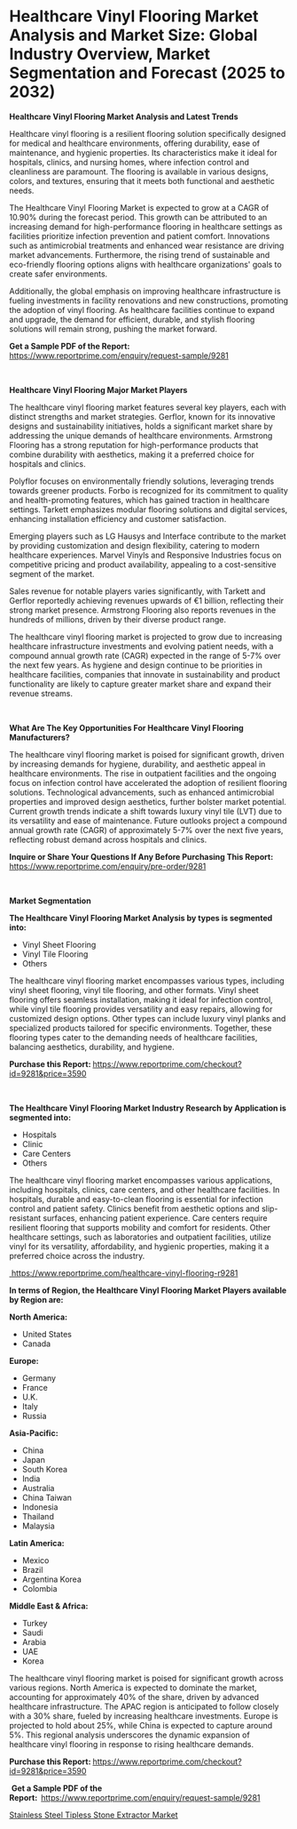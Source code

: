 <p><h1>Healthcare Vinyl Flooring Market Analysis and Market Size: Global Industry Overview, Market Segmentation and Forecast (2025 to 2032)</h1></p><p><strong>Healthcare Vinyl Flooring Market Analysis and Latest Trends</strong></p>
<p><p>Healthcare vinyl flooring is a resilient flooring solution specifically designed for medical and healthcare environments, offering durability, ease of maintenance, and hygienic properties. Its characteristics make it ideal for hospitals, clinics, and nursing homes, where infection control and cleanliness are paramount. The flooring is available in various designs, colors, and textures, ensuring that it meets both functional and aesthetic needs.</p><p>The Healthcare Vinyl Flooring Market is expected to grow at a CAGR of 10.90% during the forecast period. This growth can be attributed to an increasing demand for high-performance flooring in healthcare settings as facilities prioritize infection prevention and patient comfort. Innovations such as antimicrobial treatments and enhanced wear resistance are driving market advancements. Furthermore, the rising trend of sustainable and eco-friendly flooring options aligns with healthcare organizations' goals to create safer environments. </p><p>Additionally, the global emphasis on improving healthcare infrastructure is fueling investments in facility renovations and new constructions, promoting the adoption of vinyl flooring. As healthcare facilities continue to expand and upgrade, the demand for efficient, durable, and stylish flooring solutions will remain strong, pushing the market forward.</p></p>
<p><strong>Get a Sample PDF of the Report:&nbsp;</strong> <a href="https://www.reportprime.com/enquiry/request-sample/9281?utm_campaign=3292&utm_medium=2&utm_source=Github&utm_content=ia&utm_term=20032025&utm_id=healthcare-vinyl-flooring">https://www.reportprime.com/enquiry/request-sample/9281</a></p>
<p>&nbsp;</p>
<p><strong>Healthcare Vinyl Flooring Major Market Players</strong></p>
<p><p>The healthcare vinyl flooring market features several key players, each with distinct strengths and market strategies. Gerflor, known for its innovative designs and sustainability initiatives, holds a significant market share by addressing the unique demands of healthcare environments. Armstrong Flooring has a strong reputation for high-performance products that combine durability with aesthetics, making it a preferred choice for hospitals and clinics.</p><p>Polyflor focuses on environmentally friendly solutions, leveraging trends towards greener products. Forbo is recognized for its commitment to quality and health-promoting features, which has gained traction in healthcare settings. Tarkett emphasizes modular flooring solutions and digital services, enhancing installation efficiency and customer satisfaction.</p><p>Emerging players such as LG Hausys and Interface contribute to the market by providing customization and design flexibility, catering to modern healthcare experiences. Marvel Vinyls and Responsive Industries focus on competitive pricing and product availability, appealing to a cost-sensitive segment of the market.</p><p>Sales revenue for notable players varies significantly, with Tarkett and Gerflor reportedly achieving revenues upwards of €1 billion, reflecting their strong market presence. Armstrong Flooring also reports revenues in the hundreds of millions, driven by their diverse product range.</p><p>The healthcare vinyl flooring market is projected to grow due to increasing healthcare infrastructure investments and evolving patient needs, with a compound annual growth rate (CAGR) expected in the range of 5-7% over the next few years. As hygiene and design continue to be priorities in healthcare facilities, companies that innovate in sustainability and product functionality are likely to capture greater market share and expand their revenue streams.</p></p>
<p>&nbsp;</p>
<p><strong>What Are The Key Opportunities For Healthcare Vinyl Flooring Manufacturers?</strong></p>
<p><p>The healthcare vinyl flooring market is poised for significant growth, driven by increasing demands for hygiene, durability, and aesthetic appeal in healthcare environments. The rise in outpatient facilities and the ongoing focus on infection control have accelerated the adoption of resilient flooring solutions. Technological advancements, such as enhanced antimicrobial properties and improved design aesthetics, further bolster market potential. Current growth trends indicate a shift towards luxury vinyl tile (LVT) due to its versatility and ease of maintenance. Future outlooks project a compound annual growth rate (CAGR) of approximately 5-7% over the next five years, reflecting robust demand across hospitals and clinics.</p></p>
<p><strong>Inquire or Share Your Questions If Any Before Purchasing This Report:</strong> <a href="https://www.reportprime.com/enquiry/pre-order/9281?utm_campaign=3292&utm_medium=2&utm_source=Github&utm_content=ia&utm_term=20032025&utm_id=healthcare-vinyl-flooring">https://www.reportprime.com/enquiry/pre-order/9281</a></p>
<p>&nbsp;</p>
<p><strong>Market Segmentation</strong></p>
<p><strong>The Healthcare Vinyl Flooring Market Analysis by types is segmented into:</strong></p>
<p><ul><li>Vinyl Sheet Flooring</li><li>Vinyl Tile Flooring</li><li>Others</li></ul></p>
<p><p>The healthcare vinyl flooring market encompasses various types, including vinyl sheet flooring, vinyl tile flooring, and other formats. Vinyl sheet flooring offers seamless installation, making it ideal for infection control, while vinyl tile flooring provides versatility and easy repairs, allowing for customized design options. Other types can include luxury vinyl planks and specialized products tailored for specific environments. Together, these flooring types cater to the demanding needs of healthcare facilities, balancing aesthetics, durability, and hygiene.</p></p>
<p><strong>Purchase this Report:&nbsp;</strong><a href="https://www.reportprime.com/checkout?id=9281&price=3590&utm_campaign=3292&utm_medium=2&utm_source=Github&utm_content=ia&utm_term=20032025&utm_id=healthcare-vinyl-flooring">https://www.reportprime.com/checkout?id=9281&price=3590</a></p>
<p>&nbsp;</p>
<p><strong>The Healthcare Vinyl Flooring Market Industry Research by Application is segmented into:</strong></p>
<p><ul><li>Hospitals</li><li>Clinic</li><li>Care Centers</li><li>Others</li></ul></p>
<p><p>The healthcare vinyl flooring market encompasses various applications, including hospitals, clinics, care centers, and other healthcare facilities. In hospitals, durable and easy-to-clean flooring is essential for infection control and patient safety. Clinics benefit from aesthetic options and slip-resistant surfaces, enhancing patient experience. Care centers require resilient flooring that supports mobility and comfort for residents. Other healthcare settings, such as laboratories and outpatient facilities, utilize vinyl for its versatility, affordability, and hygienic properties, making it a preferred choice across the industry.</p></p>
<p><a href="https://www.reportprime.com/healthcare-vinyl-flooring-r9281?utm_campaign=3292&utm_medium=2&utm_source=Github&utm_content=ia&utm_term=20032025&utm_id=healthcare-vinyl-flooring">&nbsp;https://www.reportprime.com/healthcare-vinyl-flooring-r9281</a></p>
<p><strong>In terms of Region, the Healthcare Vinyl Flooring Market Players available by Region are:</strong></p>
<p>
    <p> <strong> North America: </strong>
        <ul>
            <li>United States</li>
            <li>Canada</li>
        </ul>
        </p> 
    <p> <strong> Europe: </strong>
        <ul>
            <li>Germany</li>
            <li>France</li>
            <li>U.K.</li>
            <li>Italy</li>
            <li>Russia</li>
        </ul>
        </p> 
    <p> <strong> Asia-Pacific: </strong>
        <ul>
            <li>China</li>
            <li>Japan</li>
            <li>South Korea</li>
            <li>India</li>
            <li>Australia</li>
            <li>China Taiwan</li>
            <li>Indonesia</li>
            <li>Thailand</li>
            <li>Malaysia</li>
        </ul>
        </p> 
    <p> <strong> Latin America: </strong>
        <ul>
            <li>Mexico</li>
            <li>Brazil</li>
            <li>Argentina Korea</li>
            <li>Colombia</li>
        </ul>
        </p> 
    <p> <strong> Middle East & Africa: </strong>
        <ul>
            <li>Turkey</li>
            <li>Saudi</li>
            <li>Arabia</li>
            <li>UAE</li>
            <li>Korea</li>
        </ul>
    </p>
    </p>
<p><p>The healthcare vinyl flooring market is poised for significant growth across various regions. North America is expected to dominate the market, accounting for approximately 40% of the share, driven by advanced healthcare infrastructure. The APAC region is anticipated to follow closely with a 30% share, fueled by increasing healthcare investments. Europe is projected to hold about 25%, while China is expected to capture around 5%. This regional analysis underscores the dynamic expansion of healthcare vinyl flooring in response to rising healthcare demands.</p></p>
<p><strong>Purchase this Report: </strong><a href="https://www.reportprime.com/checkout?id=9281&price=3590&utm_campaign=3292&utm_medium=2&utm_source=Github&utm_content=ia&utm_term=20032025&utm_id=healthcare-vinyl-flooring">https://www.reportprime.com/checkout?id=9281&price=3590</a></p>
<p>&nbsp;<strong>Get a Sample PDF of the Report:&nbsp;&nbsp;</strong><a href="https://www.reportprime.com/enquiry/request-sample/9281?utm_campaign=3292&utm_medium=2&utm_source=Github&utm_content=ia&utm_term=20032025&utm_id=healthcare-vinyl-flooring">https://www.reportprime.com/enquiry/request-sample/9281</a></p>
<p><strong></strong></p>
<p><p><a href="https://github.com/mudgeadamsvx/Market-Research-Report-List-1/blob/main/stainless-steel-tipless-stone-extractor-market.md?utm_campaign=3292&utm_medium=2&utm_source=Github&utm_content=ia&utm_term=20032025&utm_id=healthcare-vinyl-flooring">Stainless Steel Tipless Stone Extractor Market</a></p></p>